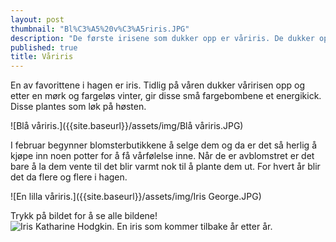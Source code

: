 ```yaml
---
layout: post
thumbnail: "Bl%C3%A5%20v%C3%A5riris.JPG"
description: "De første irisene som dukker opp er våriris. De dukker opp fra mars  og april, avhengig av hvor mild våren er. "
published: true
title: Våriris
---
```





En av favorittene i hagen er iris. Tidlig på våren dukker våririsen opp og etter en mørk og fargeløs vinter, gir disse små fargebombene et energikick. Disse plantes som løk på høsten.

![Blå våriris.]({{site.baseurl}}/assets/img/Blå våriris.JPG)

<!--more-->

I februar begynner blomsterbutikkene å selge dem og da er det så herlig å kjøpe inn noen potter for å få vårfølelse inne. Når de er avblomstret er det bare å la dem vente til det blir varmt nok til å plante dem ut. For hvert år blir det da flere og flere i hagen. 

![En lilla våriris.]({{site.baseurl}}/assets/img/Iris George.JPG)

Trykk på bildet for å se alle bildene!
![Iris Katharine Hodgkin. En iris som kommer tilbake  år etter år.]({{site.baseurl}}/assets/img/iris%20'Katharine%20Hodgkin'.JPG)
